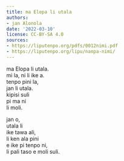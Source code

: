 ```yaml
---
title: ma Elopa li utala
authors:
- jan Alonola
date: '2022-03-10'
license: CC-BY-SA 4.0
sources:
- https://liputenpo.org/pdfs/0012nimi.pdf
- https://liputenpo.org/lipu/nanpa-nimi/
---
```


ma Elopa li utala.  
mi la, ni li ike a.  
tenpo pini la,  
jan li utala.  
kipisi suli  
pi ma ni  
li moli.

jan o,  
utala li  
ike tawa ali,  
li ken ala pini  
e ike pi tenpo ni,  
li pali taso e moli suli.